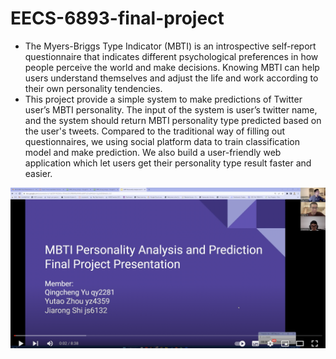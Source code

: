 # EECS-6893-final-project

- The Myers-Briggs Type Indicator (MBTI) is an introspective self-report questionnaire that indicates different psychological preferences in how people perceive the world and make decisions. Knowing MBTI can help users understand themselves and adjust the life and work according to their own personality tendencies.  
- This project provide a simple system to make predictions of Twitter user’s MBTI personality. The input of the system is user’s twitter name, and the system should return MBTI personality type predicted based on the user's tweets.
Compared to the traditional way of filling out questionnaires, we using social platform data to train classification model and make prediction. We also build a user-friendly web application which let users get their personality type result faster and easier.


[![demo](https://github.com/Larry-Wendy/MBTI_classification/blob/main/coverpage.png)](https://youtu.be/aFgrYO8kDU4 "demo")
